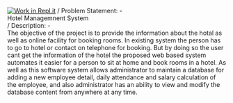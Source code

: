 [![Work in Repl.it](https://classroom.github.com/assets/work-in-replit-14baed9a392b3a25080506f3b7b6d57f295ec2978f6f33ec97e36a161684cbe9.svg)](https://classroom.github.com/online_ide?assignment_repo_id=289338&assignment_repo_type=GroupAssignmentRepo)
/ Problem Statement: - <br>Hotel Managemnent System
<br>
/ Description: - <br>The objective of the project is to provide the information about the hotal as well as online facility for booking rooms. In existing system the person has to go 
to hotel or contact on telephone for booking. But by doing so the user cant get the information of the hotel the proposed web based system automates it easier for a person to sit at home and book rooms in a hotel. As well as this software system allows administrator to maintain a database for adding a new employee detail, daily attendance and salary calculation of the employee, and also administrator has an ability to view and modify the database content from anywhere at any time.
